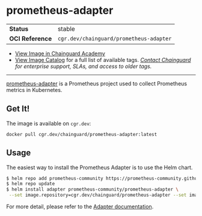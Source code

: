 <!--monopod:start-->
# prometheus-adapter
| | |
| - | - |
| **Status** | stable |
| **OCI Reference** | `cgr.dev/chainguard/prometheus-adapter` |


* [View Image in Chainguard Academy](https://edu.chainguard.dev/chainguard/chainguard-images/reference/prometheus-adapter/overview/)
* [View Image Catalog](https://console.enforce.dev/images/catalog) for a full list of available tags.
*[Contact Chainguard](https://www.chainguard.dev/chainguard-images) for enterprise support, SLAs, and access to older tags.*

---
<!--monopod:end-->

[prometheus-adapter](https://github.com/kubernetes-sigs/prometheus-adapter) is a Prometheus project used to collect Prometheus metrics in Kubernetes.


## Get It!

The image is available on `cgr.dev`:

```
docker pull cgr.dev/chainguard/prometheus-adapter:latest
```

## Usage

The easiest way to install the Prometheus Adapter is to use the Helm chart.

```bash
$ helm repo add prometheus-community https://prometheus-community.github.io/helm-charts
$ helm repo update
$ helm install adapter prometheus-community/prometheus-adapter \
 --set image.repository=cgr.dev/chainguard/prometheus-adapter --set image.tag=latest
```

For more detail, please refer to the [Adapter documentation](https://github.com/kubernetes-sigs/prometheus-adapter).
